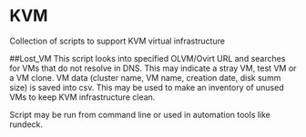# KVM
Collection of scripts to support KVM virtual infrastructure

##Lost_VM
This script looks into specified OLVM/Ovirt URL and searches for VMs that do not resolve in DNS. This may indicate a stray VM, test VM or a VM clone. VM data (cluster name, VM name, creation date, disk summ size) is saved into csv. This may be used to make an inventory of unused VMs to keep KVM infrastructure clean.

Script may be run from command line or used in automation tools like rundeck.

